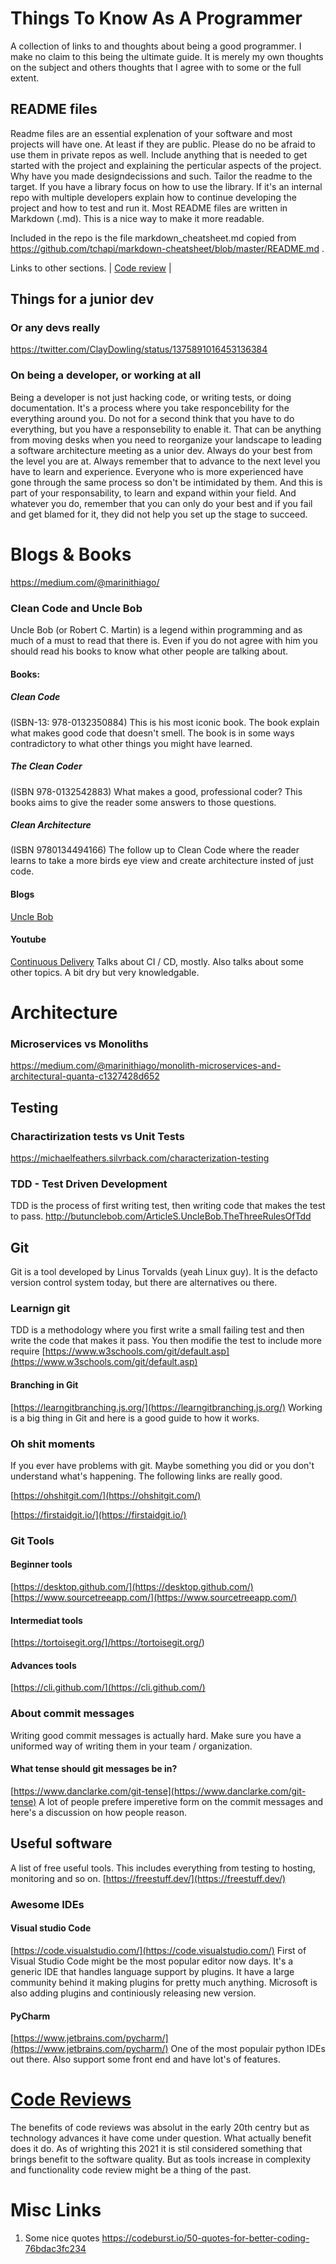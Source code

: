 # Things To Know As A Programmer #
A collection of links to and thoughts about being a good programmer. I make no claim to this being the ultimate guide. It is merely my own thoughts on the subject and others thoughts that I agree with to some or the full extent.

## README files ##
Readme files are an essential explenation of your software and most projects will have one. At least if they are public. Please do no be afraid to use them in private repos as well. Include anything that is needed to get started with the project and explaining the perticular aspects of the project. Why have you made designdecissions and such. Tailor the readme to the target. If you have a library focus on how to use the library. If it's an internal repo with multiple developers explain how to continue developing the project and how to test and run it.
Most README files are written in Markdown (.md). This is a nice way to make it more readable.

Included in the repo is the file markdown_cheatsheet.md copied from https://github.com/tchapi/markdown-cheatsheet/blob/master/README.md .

Links to other sections.
| [Code review](code_review.md) |

## Things for a junior dev ##
### Or any devs really ###
https://twitter.com/ClayDowling/status/1375891016453136384

### On being a developer, or working at all ###
Being a developer is not just hacking code, or writing tests, or doing documentation. It's a process where you take responcebility for the everything around you. Do not for a second think that you have to do everything, but you have a responsebility to enable it. That can be anything from moving desks when you need to reorganize your landscape to leading a software architecture meeting as a unior dev. Always do your best from the level you are at. Always remember that to advance to the next level you have to learn and experience. Everyone who is more experienced have gone through the same process so don't be intimidated by them. And this is part of your responsability, to learn and expand within your field. 
And whatever you do, remember that you can only do your best and if you fail and get blamed for it, they did not help you set up the stage to succeed.

Blogs & Books
=====
https://medium.com/@marinithiago/

### Clean Code and Uncle Bob ###
Uncle Bob (or Robert C. Martin) is a legend within programming and as much of a must to read that there is. Even if you do not agree with him you should read his books to know what other people are talking about.
#### Books: ####
##### Clean Code ##### 
(ISBN-13: 978-0132350884) This is his most iconic book. The book explain what makes good code that doesn't smell. The book is in some ways contradictory to what other things you might have learned.
##### The Clean Coder #####
(ISBN 978-0132542883) What makes a good, professional coder? This books aims to give the reader some answers to those questions.
##### Clean Architecture #####
(ISBN 9780134494166) The follow up to Clean Code where the reader learns to take a more birds eye view and create architecture insted of just code.
#### Blogs ####
[Uncle Bob](https://blog.cleancoder.com/)
#### Youtube ####
[Continuous Delivery](https://www.youtube.com/watch?v=wyABTfR9UTU)
Talks about CI / CD, mostly. Also talks about some other topics. A bit dry but very knowledgable.

Architecture
====
### Microservices vs Monoliths ###
https://medium.com/@marinithiago/monolith-microservices-and-architectural-quanta-c1327428d652

## Testing ##
### Charactirization tests vs Unit Tests ###
https://michaelfeathers.silvrback.com/characterization-testing

### TDD - Test Driven Development ###
TDD is the process of first writing test, then writing code that makes the test to pass.
http://butunclebob.com/ArticleS.UncleBob.TheThreeRulesOfTdd

## Git ##
Git is a tool developed by Linus Torvalds (yeah Linux guy). It is the defacto version control system today, but there are alternatives ou there. 
### Learnign git ###
TDD is a methodology where you first write a small failing test and then write the code that makes it pass. You then modifie the test to include more require
[https://www.w3schools.com/git/default.asp](https://www.w3schools.com/git/default.asp)

#### Branching in Git ####
[https://learngitbranching.js.org/](https://learngitbranching.js.org/)
Working is a big thing in Git and here is a good guide to how it works.

### Oh shit moments ###
If you ever have problems with git. Maybe something you did or you don't understand what's happening. The following links are really good.

[https://ohshitgit.com/](https://ohshitgit.com/)

[https://firstaidgit.io/](https://firstaidgit.io/)

### Git Tools ###
#### Beginner tools ####
[https://desktop.github.com/](https://desktop.github.com/)
[https://www.sourcetreeapp.com/](https://www.sourcetreeapp.com/)

#### Intermediat tools ####
[https://tortoisegit.org/]/https://tortoisegit.org/)

#### Advances tools ####
[https://cli.github.com/](https://cli.github.com/)

### About commit messages ###
Writing good commit messages is actually hard. Make sure you have a uniformed way of writing them in your team / organization.

#### What tense should git messages be in? ####
[https://www.danclarke.com/git-tense](https://www.danclarke.com/git-tense) 
A lot of people prefere imperetive form on the commit messages and here's a discussion on how people reason.

## Useful software ##
A list of free useful tools. This includes everything from testing to hosting, monitoring and so on.
[https://freestuff.dev/](https://freestuff.dev/)

### Awesome IDEs ###
#### Visual studio Code ####
[https://code.visualstudio.com/](https://code.visualstudio.com/)
First of Visual Studio Code might be the most popular editor now days. It's a generic IDE that handles language support by plugins. It have a large community behind it making plugins for pretty much anything. Microsoft is also adding plugins and continiously releasing new version.

#### PyCharm ####
[https://www.jetbrains.com/pycharm/](https://www.jetbrains.com/pycharm/)
One of the most populair python IDEs out there. Also support some front end and have lot's of features.

[Code Reviews](code_reiew.md)
====
The benefits of code reviews was absolut in the early 20th centry but as technology advances it have come under question. What actually benefit does it do. As of wrighting this 2021 it is stil considered something that brings benefit to the software quality. But as tools increase in complexity and functionality code review might be a thing of the past.

Misc Links
=====
1. Some nice quotes https://codeburst.io/50-quotes-for-better-coding-76bdac3fc234
